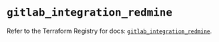 # `gitlab_integration_redmine`

Refer to the Terraform Registry for docs: [`gitlab_integration_redmine`](https://registry.terraform.io/providers/gitlabhq/gitlab/18.4.0/docs/resources/integration_redmine).
